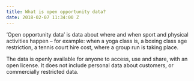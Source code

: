 ```yaml
---
title: What is open opportunity data?
date: 2018-02-07 11:34:00 Z
---
```


 ‘Open opportunity data’ is data about where and when sport and physical activities happen – for example: when a yoga class is, a boxing class age restriction, a tennis court hire cost, where a group run is taking place.

The data is openly available for anyone to access, use and share, with an open license. It does not include personal data about customers, or commercially restricted data.
